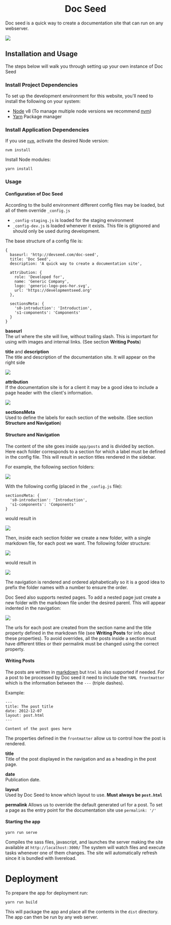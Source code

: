 <h1 align="center">Doc Seed</h1>

Doc seed is a quick way to create a documentation site that can run on any webserver.

![](docs/graphics/docseed.png)

## Installation and Usage

The steps below will walk you through setting up your own instance of Doc Seed

### Install Project Dependencies
To set up the development environment for this website, you'll need to install the following on your system:

- [Node](http://nodejs.org/) v8 (To manage multiple node versions we recommend [nvm](https://github.com/creationix/nvm))
- [Yarn](https://yarnpkg.com/) Package manager

### Install Application Dependencies

If you use [`nvm`](https://github.com/creationix/nvm), activate the desired Node version:

```
nvm install
```

Install Node modules:

```
yarn install
```

### Usage

#### Configuration of Doc Seed
According to the build environment different config files may be loaded, but all of them override `_config.js`

- `_config-staging.js` is loaded for the staging environment
- `_config-dev.js` is loaded whenever it exists. This file is gitignored and should only be used during development.

The base structure of a config file is:
```
{
  baseurl: 'http://devseed.com/doc-seed',
  title: 'Doc Seed',
  description: 'A quick way to create a documentation site',

  attribution: {
    role: 'Developed for',
    name: 'Generic Company',
    logo: 'generic-logo-pos-hor.svg',
    url: 'https://developmentseed.org'
  },

  sectionsMeta: {
    's0-introduction': 'Introduction',
    's1-components': 'Components'
  }
}
```

**baseurl**  
The url where the site will live, without trailing slash. This is important for using with images and internal links. (See section **Writing Posts**)

**title** and **description**  
The title and description of the documentation site. It will appear on the right side

![](docs/graphics/docseed-title.png)

**attribution**  
If the documentation site is for a client it may be a good idea to include a page header with the client's information.

![](docs/graphics/docseed-header.png)

**sectionsMeta**  
Used to define the labels for each section of the website. (See section **Structure and Navigation**)

#### Structure and Navigation
The content of the site goes inside `app/posts` and is divided by section. Here each folder corresponds to a section for which a label must be defined in the config file.
This will result in section titles rendered in the sidebar.

For example, the following section folders:

![](docs/graphics/posts-folder-section.png)

With the following config (placed in the `_config.js` file):
```
sectionsMeta: {
  's0-introduction': 'Introduction',
  's1-components': 'Components'
}
```
would result in

![](docs/graphics/docseed-sections.png)

Then, inside each section folder we create a new folder, with a single markdown file, for each post we want.
The following folder structure:

![](docs/graphics/navigation-folders.png)

would result in

![](docs/graphics/navigation-structure.png)

The navigation is rendered and ordered alphabetically so it is a good idea to prefix the folder names with a number to ensure the order.

Doc Seed also supports nested pages. To add a nested page just create a new folder with the markdown file under the desired parent. This will appear indented in the navigation:

![](docs/graphics/navigation-nested.png)

The urls for each post are created from the section name and the title property defined in the markdown file (see **Writing Posts** for info about these properties). To avoid overrides, all the posts inside a section must have different titles or their permalink must be changed using the correct property.

#### Writing Posts
The posts are written in [markdown](https://daringfireball.net/projects/markdown/syntax) but `html` is also supported if needed.
For a post to be processed by Doc seed it need to include the `YAML frontmatter` which is the information between the `---` (triple dashes).

Example:
```
---
title: The post title
date: 2012-12-07
layout: post.html
---

Content of the post goes here
```

The properties defined in the `frontmatter` allow us to control how the post is rendered.

**title**  
Title of the post displayed in the navigation and as a heading in the post page.

**date**  
Publication date.

**layout**  
Used by Doc Seed to know which layout to use. **Must always be `post.html`**

**permalink**
Allows us to override the default generated url for a post. To set a page as the entry point for the documentation site use `permalink: '/'` 

#### Starting the app

```
yarn run serve
```
Compiles the sass files, javascript, and launches the server making the site available at `http://localhost:3000/`
The system will watch files and execute tasks whenever one of them changes.
The site will automatically refresh since it is bundled with livereload.

# Deployment
To prepare the app for deployment run:

```
yarn run build
```
This will package the app and place all the contents in the `dist` directory.
The app can then be run by any web server.

